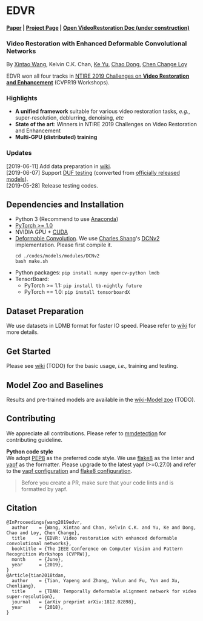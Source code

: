 # EDVR 
#### [Paper](https://arxiv.org/abs/1905.02716) | [Project Page](https://xinntao.github.io/projects/EDVR) | [Open VideoRestoration Doc (under construction)](https://xinntao.github.io/open-videorestoration/) 
### Video Restoration with Enhanced Deformable Convolutional Networks
By [Xintao Wang](https://xinntao.github.io/), Kelvin C.K. Chan, [Ke Yu](https://yuke93.github.io/), [Chao Dong](https://scholar.google.com.hk/citations?user=OSDCB0UAAAAJ&hl=en), [Chen Change Loy](http://personal.ie.cuhk.edu.hk/~ccloy/)

EDVR won all four tracks in [NTIRE 2019 Challenges on **Video Restoration and Enhancement**](http://www.vision.ee.ethz.ch/ntire19/) (CVPR19 Workshops). 

### Highlights
- **A unified framework** suitable for various video restoration tasks, *e.g.*, super-resolution, deblurring, denoising, *etc*
- **State of the art**: Winners in NTIRE 2019 Challenges on Video Restoration and Enhancement
- **Multi-GPU (distributed) training**

### Updates
[2019-06-11] Add data preparation in [wiki](https://github.com/xinntao/EDVR/wiki/Prepare-datasets-in-LMDB-format).<br/>
[2019-06-07] Support [DUF testing](http://openaccess.thecvf.com/content_cvpr_2018/papers/Jo_Deep_Video_Super-Resolution_CVPR_2018_paper.pdf) (converted from [officially released models](https://github.com/yhjo09/VSR-DUF)). <br/>
[2019-05-28] Release testing codes.

## Dependencies and Installation

- Python 3 (Recommend to use [Anaconda](https://www.anaconda.com/download/#linux))
- [PyTorch >= 1.0](https://pytorch.org/)
- NVIDIA GPU + [CUDA](https://developer.nvidia.com/cuda-downloads)
- [Deformable Convolution](https://arxiv.org/abs/1703.06211). We use [Charles Shang](https://github.com/CharlesShang)'s [DCNv2](https://github.com/CharlesShang/DCNv2) implementation. Please first compile it. 
  ```
  cd ./codes/models/modules/DCNv2
  bash make.sh
  ```
- Python packages: `pip install numpy opencv-python lmdb`
- TensorBoard: 
  - PyTorch >= 1.1: `pip install tb-nightly future`
  - PyTorch == 1.0: `pip install tensorboardX`

## Dataset Preparation
We use datasets in LDMB format for faster IO speed. Please refer to [wiki](https://github.com/xinntao/EDVR/wiki/Prepare-datasets-in-LMDB-format) for more details.

## Get Started
Please see [wiki]() (TODO) for the basic usage, *i.e.,* training and testing.
## Model Zoo and Baselines
Results and pre-trained models are available in the [wiki-Model zoo]() (TODO).

## Contributing
We appreciate all contributions. Please refer to [mmdetection](https://github.com/open-mmlab/mmdetection/blob/master/CONTRIBUTING.md) for contributing guideline.

**Python code style**<br/>
We adopt [PEP8](https://www.python.org/dev/peps/pep-0008/) as the preferred code style. We use [flake8](http://flake8.pycqa.org/en/latest/) as the linter and [yapf](https://github.com/google/yapf) as the formatter. Please upgrade to the latest yapf (>=0.27.0) and refer to the [yapf configuration](https://github.com/xinntao/EDVR/blob/master/.style.yapf) and [flake8 configuration](https://github.com/xinntao/EDVR/blob/master/.flake8).

> Before you create a PR, make sure that your code lints and is formatted by yapf.

## Citation
```
@InProceedings{wang2019edvr,
  author    = {Wang, Xintao and Chan, Kelvin C.K. and Yu, Ke and Dong, Chao and Loy, Chen Change},
  title     = {EDVR: Video restoration with enhanced deformable convolutional networks},
  booktitle = {The IEEE Conference on Computer Vision and Pattern Recognition Workshops (CVPRW)},
  month     = {June},
  year      = {2019},
}
@Article{tian2018tdan,
  author    = {Tian, Yapeng and Zhang, Yulun and Fu, Yun and Xu, Chenliang},
  title     = {TDAN: Temporally deformable alignment network for video super-resolution},
  journal   = {arXiv preprint arXiv:1812.02898},
  year      = {2018},
}
```
